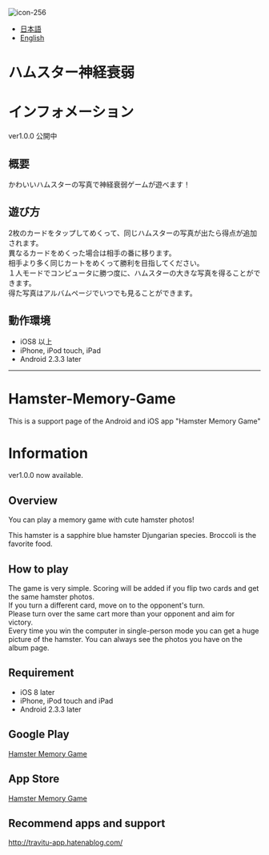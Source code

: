 ![icon-256](https://cloud.githubusercontent.com/assets/6576679/20866680/cea3c190-ba75-11e6-85cd-6af3a9bc9b85.png)

* [日本語](#ハムスター神経衰弱)
* [English](#hamster-memory-game)

# ハムスター神経衰弱

# インフォメーション
ver1.0.0 公開中

## 概要
かわいいハムスターの写真で神経衰弱ゲームが遊べます！

## 遊び方
2枚のカードをタップしてめくって、同じハムスターの写真が出たら得点が追加されます。  
異なるカードをめくった場合は相手の番に移ります。  
相手より多く同じカートをめくって勝利を目指してください。  
１人モードでコンピュータに勝つ度に、ハムスターの大きな写真を得ることができます。  
得た写真はアルバムページでいつでも見ることができます。

## 動作環境
- iOS8  以上
- iPhone, iPod touch,  iPad
- Android 2.3.3 later

---

# Hamster-Memory-Game
This is a support page of the Android and iOS app "Hamster Memory Game"

# Information
ver1.0.0 now available.

## Overview
You can play a memory game with cute hamster photos!

This hamster is a sapphire blue hamster Djungarian species.
Broccoli is the favorite food.

## How to play
The game is very simple.
Scoring will be added if you flip two cards and get the same hamster photos.  
If you turn a different card, move on to the opponent's turn.  
Please turn over the same cart more than your opponent and aim for victory.  
Every time you win the computer in single-person mode you can get a huge picture of the hamster. You can always see the photos you have on the album page.

## Requirement
- iOS 8 later
- iPhone, iPod touch and iPad
- Android 2.3.3 later

## Google Play
<a href="https://play.google.com/store/apps/details?id=dev.travitu.hamstermemorygame" target="_blank">Hamster Memory Game</a>


## App Store
<a href="https://itunes.apple.com/us/app/hamster-memory-game-match/id1180413199?l=ja&ls=1&mt=8" target="_blank">Hamster Memory Game</a>

## Recommend apps and support
http://travitu-app.hatenablog.com/

